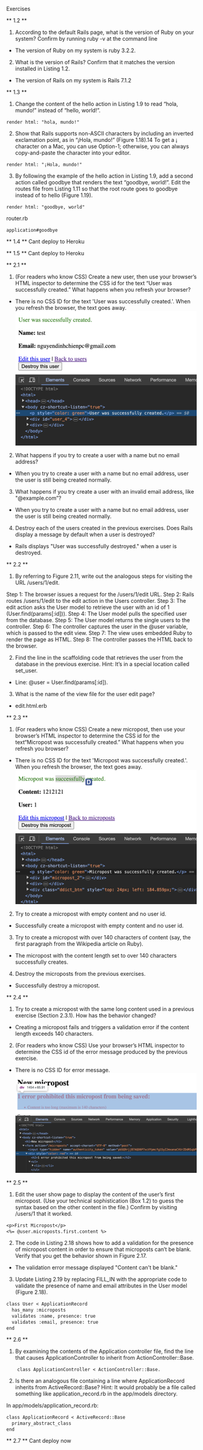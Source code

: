 Exercises

** 1.2 ** 

1. According to the default Rails page, what is the version of Ruby on your
system? Confirm by running ruby -v at the command line

- The version of Ruby on my system is ruby 3.2.2.

2. What is the version of Rails? Confirm that it matches the version installed in Listing 1.2.

- The version of Rails on my system is Rails 7.1.2

** 1.3 ** 

1. Change the content of the hello action in Listing 1.9 to read “hola, mundo!” instead of “hello, world!”.

```
render html: "hola, mundo!"
```

2. Show that Rails supports non-ASCII characters by including an inverted
exclamation point, as in “¡Hola, mundo!” (Figure 1.18).14 To get a ¡
character on a Mac, you can use Option-1; otherwise, you can always
copy-and-paste the character into your editor.

```
render html: "¡Hola, mundo!"
```
3. By following the example of the hello action in Listing 1.9, add a second action called goodbye that renders the text “goodbye, world!”. Edit
the routes file from Listing 1.11 so that the root route goes to goodbye
instead of to hello (Figure 1.19).

```
render html: "goodbye, world"
```

router.rb
```
application#goodbye
```

** 1.4 **
Cant deploy to Heroku

** 1.5 **
Cant deploy to Heroku


** 2.1 **
1. (For readers who know CSS) Create a new user, then use your browser’s
HTML inspector to determine the CSS id for the text “User was successfully created.” What happens when you refresh your browser?
- There is no CSS ID for the text 'User was successfully created.'. When you refresh the browser, the text goes away.
![My animated logo](image_ex/ex1.1.1.png)

2. What happens if you try to create a user with a name but no email address?
- When you try to create a user with a name but no email address, user the user is still being created normally.

3. What happens if you try create a user with an invalid email address, like "@example.com”?
- When you try to create a user with a name but no email address, user the user is still being created normally.

4. Destroy each of the users created in the previous exercises. Does Rails display a message by default when a user is destroyed?
- Rails displays "User was successfully destroyed." when a user is destroyed.

** 2.2 **
1. By referring to Figure 2.11, write out the analogous steps for visiting the URL /users/1/edit.

Step 1: The browser issues a request for the /users/1/edit URL.
Step 2: Rails routes /users/1/edit to the edit action in the Users controller.
Step 3: The edit action asks the User model to retrieve the user with an id of 1 (User.find(params[:id])).
Step 4: The User model pulls the specified user from the database.
Step 5: The User model returns the single users to the controller.
Step 6: The controller captures the user in the @user variable, which is passed to the edit view.
Step 7: The view uses embedded Ruby to render the page as HTML.
Step 8: The controller passes the HTML back to the browser.

2. Find the line in the scaffolding code that retrieves the user from the database in the previous exercise. Hint: It’s in a special location called set_user.

- Line: @user = User.find(params[:id]).

3. What is the name of the view file for the user edit page?

- edit.html.erb

** 2.3 **
1. (For readers who know CSS) Create a new micropost, then use your browser’s HTML inspector to determine the CSS id for the text“Micropost was successfully created.” What happens when you refresh you browser?

- There is no CSS ID for the text 'Micropost was successfully created.'. When you refresh the browser, the text goes away.
![My animated logo](image_ex/ex1.1.3.png)

2. Try to create a micropost with empty content and no user id.

- Successfully create a micropost with empty content and no user id.

3. Try to create a micropost with over 140 characters of content (say, the
first paragraph from the Wikipedia article on Ruby).

- The micropost with the content length set to over 140 characters successfully creates.

4. Destroy the microposts from the previous exercises.

- Successfully destroy a micropost.

** 2.4 **

1. Try to create a micropost with the same long content used in a previous exercise (Section 2.3.1). How has the behavior changed?

- Creating a micropost fails and triggers a validation error if the content length exceeds 140 characters.


2. (For readers who know CSS) Use your browser’s HTML inspector to determine the CSS id of the error message produced by the previous exercise.

- There is no CSS ID for error message.
![My animated logo](image_ex/ex1.1.5.png)

** 2.5 **

1. Edit the user show page to display the content of the user’s first micropost.
(Use your technical sophistication (Box 1.2) to guess the syntax based on
the other content in the file.) Confirm by visiting /users/1 that it worked.

```
<p>First Micropost</p>
<%= @user.microposts.first.content %>
```

2. The code in Listing 2.18 shows how to add a validation for the presence
of micropost content in order to ensure that microposts can’t be blank.
Verify that you get the behavior shown in Figure 2.17.

- The validation error message displayed "Content can't be blank."

3. Update Listing 2.19 by replacing FILL_IN with the appropriate code to
validate the presence of name and email attributes in the User model (Figure 2.18).

```
class User < ApplicationRecord
  has_many :microposts
  validates :name, presence: true
  validates :email, presence: true
end
```

** 2.6 **
1. By examining the contents of the Application controller file, find the
line that causes ApplicationController to inherit from ActionController::Base.

```
    class ApplicationController < ActionController::Base.
```

2. Is there an analogous file containing a line where ApplicationRecord
inherits from ActiveRecord::Base? Hint: It would probably be a file
called something like application_record.rb in the app/models
directory.

In app/models/application_record.rb:

```
class ApplicationRecord < ActiveRecord::Base
  primary_abstract_class
end
```

** 2.7 **
Cant deploy now

